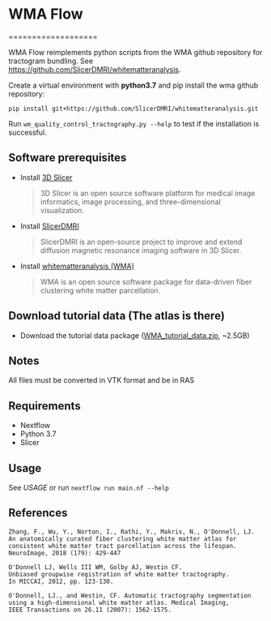 # WMA Flow
===================

WMA Flow reimplements python scripts from the WMA github repository for tractogram bundling. See https://github.com/SlicerDMRI/whitematteranalysis.

Create a virtual environment with **python3.7** and pip install the wma github repository:

```
pip install git+https://github.com/SlicerDMRI/whitematteranalysis.git
```

Run `wm_quality_control_tractography.py --help` to test if the installation is successful.

## Software prerequisites
   - Install [3D Slicer](https://download.slicer.org/)
      > 3D Slicer is an open source software platform for medical image informatics, image processing, and three-dimensional visualization.
   - Install [SlicerDMRI](http://dmri.slicer.org/download/)
      > SlicerDMRI is an open-source project to improve and extend diffusion magnetic resonance imaging software in 3D Slicer.
   - Install [whitematteranalysis (WMA)](https://github.com/SlicerDMRI/whitematteranalysis#wma-installation)
      > WMA is an open source software package for data-driven fiber clustering white matter parcellation.

## Download tutorial data (The atlas is there)
   - Download the tutorial data package ([WMA_tutorial_data.zip](https://www.dropbox.com/s/beju3c0g9jqw5uj/WMA_tutorial_data.zip?dl=0), ~2.5GB)

## Notes
 All files must be converted in VTK format and be in RAS

## Requirements
* Nextflow
* Python 3.7
* Slicer

## Usage
See *USAGE* or run `nextflow run main.nf --help`

## References
    Zhang, F., Wu, Y., Norton, I., Rathi, Y., Makris, N., O'Donnell, LJ. 
    An anatomically curated fiber clustering white matter atlas for consistent white matter tract parcellation across the lifespan. 
    NeuroImage, 2018 (179): 429-447

    O'Donnell LJ, Wells III WM, Golby AJ, Westin CF. 
    Unbiased groupwise registration of white matter tractography.
    In MICCAI, 2012, pp. 123-130.

    O'Donnell, LJ., and Westin, CF. Automatic tractography segmentation
    using a high-dimensional white matter atlas. Medical Imaging,
    IEEE Transactions on 26.11 (2007): 1562-1575.

